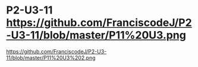 # P2-U3-11        https://github.com/FranciscodeJ/P2-U3-11/blob/master/P11%20U3.png
https://github.com/FranciscodeJ/P2-U3-11/blob/master/P11%20U3%202.png
